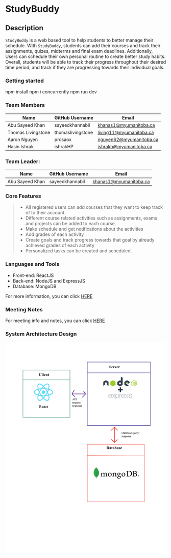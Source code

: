 #  StudyBuddy

##  Description

`StudyBuddy` is a web based tool to help students to better manage their schedule. With `StudyBuddy`, students can add their courses and track their assignments, quizes, midterms and final exam deadlines. Additionally, Users can schedule their own personal routine to create better study habits. Overall, students will be able to track their progress throughout their desired time period, and track if they are progressing towards their individual goals.

###  Getting started
npm install
npm i concurrently
npm run dev
###  Team Members

| Name | GitHub Username | Email
| --- | --- | --- |
| Abu Sayeed Khan | sayeedkhannabil| khanas1@myumanitoba.ca
| Thomas Livingstone | thomaslivingstone| living11@myumanitoba.ca
| Aaron Nguyen | prosaox| nguyen62@myumanitoba.ca
| Hasin Ishrak | ishrakHP| ishrakh@myumanitoba.ca

###  Team Leader:
| Name | GitHub Username | Email
| --- | --- | --- |
| Abu Sayeed Khan | sayeedkhannabil| khanas1@myumanitoba.ca


### Core Features

> * All registered users can add courses that they want to keep track of to their account.
> * Different course related activities such as assignments, exams and projects can be added to each course.
> * Make schedule and get notifications about the activities
> * Add grades of each activity
> * Create goals and track progress towards that goal by already achieved grades of each activity
> * Personalized tasks can be created and scheduled.


###  Languages and Tools
* Front-end: ReactJS
* Back-end: NodeJS and ExpressJS
* Database: MongoDB

For more information, you can click [HERE](https://github.com/prosaox/Study-tool/wiki/Tools-and-Tech)

###  Meeting Notes
For meeting info and notes, you can click [HERE](https://github.com/prosaox/Study-tool/wiki/Meetings)

###  System Architecture Design

![img](System_Architecture.png)


